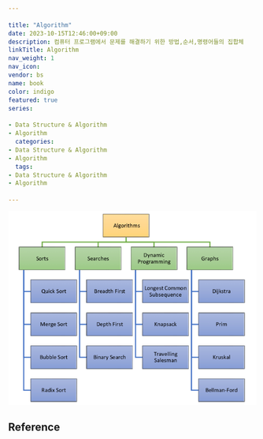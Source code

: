 ```yaml
---

title: "Algorithm"
date: 2023-10-15T12:46:00+09:00
description: 컴퓨터 프로그램에서 문제를 해결하기 위한 방법,순서,명령어들의 집합체
linkTitle: Algorithm
nav_weight: 1
nav_icon:
vendor: bs
name: book
color: indigo
featured: true
series:

- Data Structure & Algorithm
- Algorithm
  categories:
- Data Structure & Algorithm
- Algorithm
  tags:
- Data Structure & Algorithm
- Algorithm

---
```


![Data algorithms](Taxonomy-of-the-algorithms.png#center)

## Reference
